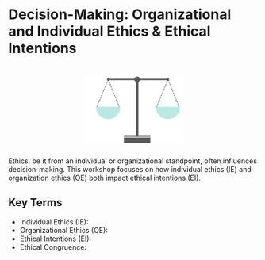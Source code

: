 
# Decision-Making: Organizational and Individual Ethics & Ethical Intentions

<h1 align="center">
<img float="center" src="/images/img/Ethics.png" width=200 />
</h1>

Ethics, be it from an individual or organizational standpoint, often influences decision-making. This workshop focuses on how individual ethics (IE) and organization ethics (OE) both impact ethical intentions (EI).

## Key Terms
* Individual Ethics (IE):
* Organizational Ethics (OE):
* Ethical Intentions (EI):
* Ethical Congruence:
